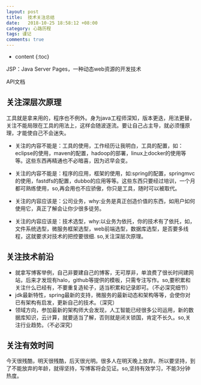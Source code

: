 ```yaml
---
layout: post
title:  技术关注总结
date:   2018-10-25 18:58:12 +08:00
category: 心路历程
tags: 谨记
comments: true
---
```


* content
{:toc}

JSP：Java Server Pages，一种动态web资源的开发技术




API文档

## 关注深层次原理

工具就是拿来用的，程序也不例外。身为java工程师深知，版本更迭，用法更替，关注不能局限在工具的用法上，这样会随波逐流。要让自己占主导，就必须懂原理，才能使自己不会迷失。

* 关注的内容不能是：工具的使用，工作经历让我明白，工具的配置，如：eclipse的使用，maven的配置，hadoop的部署，linux上docker的使用等等。这些东西再精通也不必暗喜，因为迟早会变。
* 关注的内容不能是：程序的应用，框架的使用，如:spring的配置，springmvc的使用，fastdfs的配置，dubbo的应用等等。这些东西只要经过培训，一个月都可熟练使用，so,再会用也不应骄傲，你只是工具，随时可以被取代。

* 关注的内容应该是：公司业务，why:业务是真正创造价值的东西，如用户如何使用它，真正了解会让你少很多徒劳。
* 关注的内容应该是：技术选型，why:以业务为依托，你的技术有了依托，如，文件系统选型，微服务框架选型，web前端选型，数据库选型，是否要多线程，这就要求对技术的把控要很细.
so,关注深层次原理。

## 关注技术前沿

* 就拿写博客举例，自己非要建自己的博客，无可厚非，单浪费了很长时间建网站，后来才发现有halo，github等提供的模板，只需专注写作。so,要积累和关注什么已经有，不要重复造轮子，适当积累和记录即可。（不必深究细节）
* jdk最新特性，spring最新的支持，微服务的最新动态和架构等等，会使你对已有架构有启发，更新自己的技术。（深究）
* 领域方向，参加最新的架构师大会发现，人工智能已经很多公司运用，新的数据库知识，云计算，就要适当了解，否则就是闭关锁国，肯定不长久。so,关注行业趋势。（不必深究）

## 关注有效时间

今天很残酷，明天很残酷，后天很光明。很多人在明天晚上放弃。所以要坚持，到了不能放弃的年龄，就得坚持，写博客将会见证。so,坚持有效学习，不能3分钟热度。
